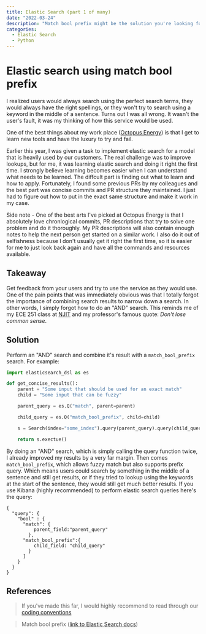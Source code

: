 ```yaml
---
title: Elastic Search (part 1 of many)
date: "2022-03-24"
description: "Match bool prefix might be the solution you're looking for."
categories:
  - Elastic Search
  - Python
---
```


# Elastic search using match bool prefix

I realized users would always search using the perfect search terms, they would always have the right spellings, or they won't try to search using a keyword in the middle of a sentence. Turns out I was all wrong. It wasn't the user's fault, it was my thinking of how this service would be used.

<!-- more -->

One of the best things about my work place ([Octopus Energy](https://octopusenergy.com/)) is that I get to learn new tools and have the luxury to try and fail.

Earlier this year, I was given a task to implement elastic search for a model that is heavily used by our customers. The real challenge was to improve lookups, but for me, it was learning elastic search and doing it right the first time. I strongly believe learning becomes easier when I can understand what needs to be learned. The diffcult part is finding out what to learn and how to apply. Fortunately, I found some previous PRs by my colleagues and the best part was concise commits and PR structure they maintained. I just had to figure out how to put in the exact same structure and make it work in my case.

Side note - One of the best arts I've picked at Octopus Energy is that I absolutely love chronlogical commits, PR descriptions that try to solve one problem and do it thoroughly. My PR descriptions will also contain enough notes to help the next person get started on a similar work. I also do it out of selfishness because I don't usually get it right the first time, so it is easier for me to just look back again and have all the commands and resources available.

## Takeaway

Get feedback from your users and try to use the service as they would use. One of the pain points that was immediately obvious was that I totally forgot the importance of combining search results to narrow down a search. In other words, I simply forgot how to do an "AND" search. This reminds me of my ECE 251 class at [NJIT](https://www.njit.edu/) and my professor's famous quote: _Don't lose common sense_.

## Solution

Perform an "AND" search and combine it's result with a `match_bool_prefix` search. For example:

```python
import elasticsearch_dsl as es

def get_concise_results():
    parent = "Some input that should be used for an exact match"
    child = "Some input that can be fuzzy"

    parent_query = es.Q("match", parent=parent)

    child_query = es.Q("match_bool_prefix", child=child)

    s = Search(index="some_index").query(parent_query).query(child_query)

    return s.exectue()
```

By doing an "AND" search, which is simply calling the query function twice, I already improved my results by a very far margin. Then comes `match_bool_prefix`, which allows fuzzy match but also supports prefix query. Which means users could search by something in the middle of a sentence and still get results, or if they tried to lookup using the keywords at the start of the sentence, they would still get much better results. If you use Kibana (highly recommended) to perform elastic search queries here's the query:

```
{
  "query": {
    "bool" : {
      "match": {
          parent_field:"parent_query"
        },
      "match_bool_prefix":{
          child_field: "child_query"
        }
      ]
    }
  }
}
```


## References

> If you've made this far, I would highly recommend to read through our [coding conventions](https://github.com/octoenergy/conventions/blob/master/git.md#pull-requests)

> Match bool prefix ([link to Elastic Search docs](https://www.elastic.co/guide/en/elasticsearch/reference/current/query-dsl-match-bool-prefix-query.html))
